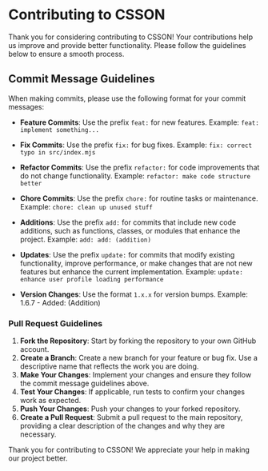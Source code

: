 # Contributing to CSSON

Thank you for considering contributing to CSSON! Your contributions help us improve and provide better functionality. Please follow the guidelines below to ensure a smooth process.

## Commit Message Guidelines

When making commits, please use the following format for your commit messages:

- **Feature Commits**:
  Use the prefix `feat:` for new features.
  Example: `feat: implement something...`

- **Fix Commits**:
  Use the prefix `fix:` for bug fixes.
  Example: `fix: correct typo in src/index.mjs`

- **Refactor Commits**:
  Use the prefix `refactor:` for code improvements that do not change functionality.
  Example: `refactor: make code structure better`

- **Chore Commits**:
  Use the prefix `chore:` for routine tasks or maintenance.
  Example: `chore: clean up unused stuff`

- **Additions**:
  Use the prefix `add:` for commits that include new code additions, such as functions, classes, or modules that enhance the project.
  Example: `add: add: (addition)`

- **Updates**:
  Use the prefix `update:` for commits that modify existing functionality, improve performance, or make changes that are not new features but enhance the current implementation.
  Example: `update: enhance user profile loading performance`

- **Version Changes**:
  Use the format `1.x.x` for version bumps.
  Example: 1.6.7 - Added: (Addition)

### Pull Request Guidelines

1. **Fork the Repository**: Start by forking the repository to your own GitHub account.
2. **Create a Branch**: Create a new branch for your feature or bug fix. Use a descriptive name that reflects the work you are doing.
3. **Make Your Changes**: Implement your changes and ensure they follow the commit message guidelines above.
4. **Test Your Changes**: If applicable, run tests to confirm your changes work as expected.
5. **Push Your Changes**: Push your changes to your forked repository.
6. **Create a Pull Request**: Submit a pull request to the main repository, providing a clear description of the changes and why they are necessary.

Thank you for contributing to CSSON! We appreciate your help in making our project better.
